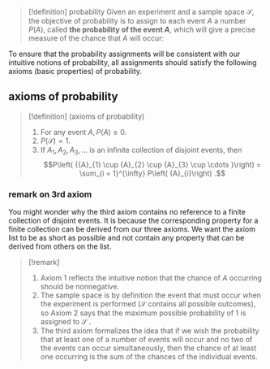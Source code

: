 
> [!definition] probability
> Given an experiment and a sample space $\mathcal{S}$, the objective of probability is to assign to each event $A$ a number $P\left( A\right)$, called **the probability of the event $A$**, which will give a precise measure of the chance that $A$ will occur:

To ensure that the probability assignments will be consistent with our intuitive notions of probability, all assignments should satisfy the following axioms (basic properties) of probability.

## axioms of probability

> [!definition] (axioms of probability)
> 1.  For any event $A,P\left( A \right) \geq 0$.
> 2.  $P\left( \mathcal{S}\right) = 1$.
> 3.  If ${A}_{1},{A}_{2},{A}_{3},\ldots$ is an infinite collection of disjoint events, then
> $$P\left( {{A}_{1} \cup {A}_{2} \cup {A}_{3} \cup \cdots }\right) = \sum_{i = 1}^{\infty} P\left( {A}_{i}\right) .$$

### remark on 3rd axiom

You might wonder why the third axiom contains no reference to a finite collection of disjoint events. It is because the corresponding property for a finite collection can be derived from our three axioms. We want the axiom list to be as short as possible and not contain any property that can be derived from others on the list. 

> [!remark]
> 1. Axiom 1 reflects the intuitive notion that the chance of $A$ occurring should be nonnegative. 
> 2. The sample space is by definition the event that must occur when the experiment is performed $(\mathcal{S}$ contains all possible outcomes), so Axiom 2 says that the maximum possible probability of 1 is assigned to $\mathcal{S}$ . 
> 3. The third axiom formalizes the idea that if we wish the probability that at least one of a number of events will occur and no two of the events can occur simultaneously, then the chance of at least one occurring is the sum of the chances of the individual events.